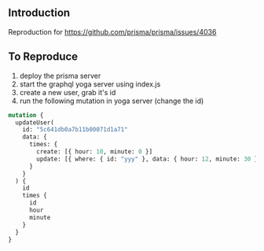 ## Introduction

Reproduction for https://github.com/prisma/prisma/issues/4036

## To Reproduce

1. deploy the prisma server
2. start the graphql yoga server using index.js
3. create a new user, grab it's id
4. run the following mutation in yoga server (change the id)

```graphql
mutation {
  updateUser(
    id: "5c641db0a7b11b00071d1a71"
    data: {
      times: {
        create: [{ hour: 10, minute: 0 }]
        update: [{ where: { id: "yyy" }, data: { hour: 12, minute: 30 } }]
      }
    }
  ) {
    id
    times {
      id
      hour
      minute
    }
  }
}
```
